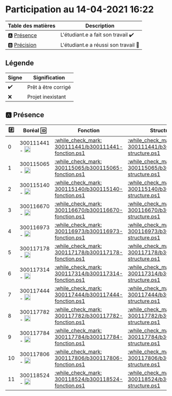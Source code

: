 # Participation au 14-04-2021 16:22

| Table des matières            | Description                                             |
|-------------------------------|---------------------------------------------------------|
| :a: [Présence](#a-présence)   | L'étudiant.e a fait son travail    :heavy_check_mark:   |
| :b: [Précision](#b-précision) | L'étudiant.e a réussi son travail  :tada:               |

## Légende

| Signe              | Signification                 |
|--------------------|-------------------------------|
| :heavy_check_mark: | Prêt à être corrigé           |
| :x:                | Projet inexistant             |

## :a: Présence

|:hash:| Boréal :id:                | Fonction           | Structure |
|------|----------------------------|--------------------|-----------|
| 0 | 300111441 - <image src='https://avatars0.githubusercontent.com/u/55207099?s=460&v=4' width=20 height=20></image> | [:while_check_mark: 300111441/b300111441-fonction.ps1](../300111441/b300111441-fonction.ps1) | [:while_check_mark: 300111441/b300111441-structure.ps1](../300111441/b300111441-structure.ps1) |
| 1 | 300115065 - <image src='https://avatars0.githubusercontent.com/u/54910778?s=460&v=4' width=20 height=20></image> | [:while_check_mark: 300115065/b300115065-fonction.ps1](../300115065/b300115065-fonction.ps1) | [:while_check_mark: 300115065/b300115065-structure.ps1](../300115065/b300115065-structure.ps1) |
| 2 | 300115140 - <image src='https://avatars0.githubusercontent.com/u/54910329?s=460&v=4' width=20 height=20></image> | [:while_check_mark: 300115140/b300115140-fonction.ps1](../300115140/b300115140-fonction.ps1) | [:while_check_mark: 300115140/b300115140-structure.ps1](../300115140/b300115140-structure.ps1) |
| 3 | 300116670 - <image src='https://avatars0.githubusercontent.com/u/55238107?s=460&v=4' width=20 height=20></image> | [:while_check_mark: 300116670/b300116670-fonction.ps1](../300116670/b300116670-fonction.ps1) | [:while_check_mark: 300116670/b300116670-structure.ps1](../300116670/b300116670-structure.ps1) |
| 4 | 300116973 - <image src='https://avatars0.githubusercontent.com/u/54910252?s=460&v=4' width=20 height=20></image> | [:while_check_mark: 300116973/b300116973-fonction.ps1](../300116973/b300116973-fonction.ps1) | [:while_check_mark: 300116973/b300116973-structure.ps1](../300116973/b300116973-structure.ps1) |
| 5 | 300117178 - <image src='https://avatars0.githubusercontent.com/u/54910937?s=460&v=4' width=20 height=20></image> | [:while_check_mark: 300117178/b300117178-fonction.ps1](../300117178/b300117178-fonction.ps1) | [:while_check_mark: 300117178/b300117178-structure.ps1](../300117178/b300117178-structure.ps1) |
| 6 | 300117314 - <image src='https://avatars0.githubusercontent.com/u/54910700?s=460&v=4' width=20 height=20></image> | [:while_check_mark: 300117314/b300117314-fonction.ps1](../300117314/b300117314-fonction.ps1) | [:while_check_mark: 300117314/b300117314-structure.ps1](../300117314/b300117314-structure.ps1) |
| 7 | 300117444 - <image src='https://avatars0.githubusercontent.com/u/54910261?s=460&v=4' width=20 height=20></image> | [:while_check_mark: 300117444/b300117444-fonction.ps1](../300117444/b300117444-fonction.ps1) | [:while_check_mark: 300117444/b300117444-structure.ps1](../300117444/b300117444-structure.ps1) |
| 8 | 300117782 - <image src='https://avatars0.githubusercontent.com/u/56364697?s=460&v=4' width=20 height=20></image> | [:while_check_mark: 300117782/b300117782-fonction.ps1](../300117782/b300117782-fonction.ps1) | [:while_check_mark: 300117782/b300117782-structure.ps1](../300117782/b300117782-structure.ps1) |
| 9 | 300117784 - <image src='https://avatars0.githubusercontent.com/u/54910102?s=460&v=4' width=20 height=20></image> | [:while_check_mark: 300117784/b300117784-fonction.ps1](../300117784/b300117784-fonction.ps1) | [:while_check_mark: 300117784/b300117784-structure.ps1](../300117784/b300117784-structure.ps1) |
| 10 | 300117806 - <image src='https://avatars0.githubusercontent.com/u/54910103?s=460&v=4' width=20 height=20></image> | [:while_check_mark: 300117806/b300117806-fonction.ps1](../300117806/b300117806-fonction.ps1) | [:while_check_mark: 300117806/b300117806-structure.ps1](../300117806/b300117806-structure.ps1) |
| 11 | 300118524 - <image src='https://avatars0.githubusercontent.com/u/56364857?s=460&v=4' width=20 height=20></image> | [:while_check_mark: 300118524/b300118524-fonction.ps1](../300118524/b300118524-fonction.ps1) | [:while_check_mark: 300118524/b300118524-structure.ps1](../300118524/b300118524-structure.ps1) |
